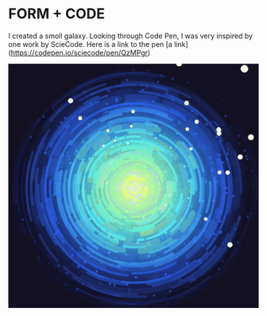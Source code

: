 # FORM + CODE

I created a smoll galaxy. Looking through Code Pen, I was very inspired by one work
by ScieCode. Here is a link to the pen [a link] (https://codepen.io/sciecode/pen/QzMPgr)


![Alt text](first.png?raw=true "First")



